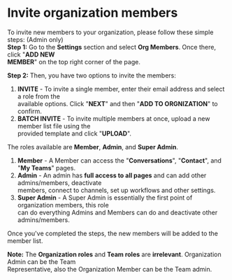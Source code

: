 
# Invite organization members


To invite new members to your organization, please follow these simple steps: (Admin only)  
**Step 1:** Go to the **Settings** section and select **Org Members**. Once there, click "**ADD NEW**  
**MEMBER**" on the top right corner of the page.

**Step 2:** Then, you have two options to invite the members:

1.  **INVITE** \- To invite a single member, enter their email address and select a role from the  
    available options. Click "**NEXT**" and then "**ADD TO ORGNIZATION**" to confirm.
2.  **BATCH INVITE** \- To invite multiple members at once, upload a new member list file using the  
    provided template and click "**UPLOAD**".

The roles available are **Member**, **Admin**, and **Super Admin**.

1.  **Member** \- A Member can access the "**Conversations**", "**Contact**", and "**My Teams**" pages.
2.  **Admin** \- An admin has **full access to all pages** and can add other admins/members, deactivate  
    members, connect to channels, set up workflows and other settings.  
3.  **Super Admin** \- A Super Admin is essentially the first point of organization members, this role  
    can do everything Admins and Members can do and deactivate other admins/members.  

Once you've completed the steps, the new members will be added to the member  list.  

**Note:** The **Organization roles** and **Team roles** are **irrelevant**. Organization Admin can be the Team  
Representative, also the Organization Member can be the Team admin.
